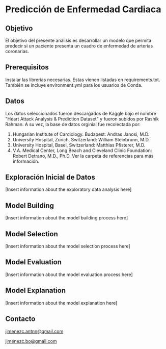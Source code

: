# Predicción de Enfermedad Cardiaca

## Objetivo

El objetivo del presente análisis es desarrollar un modelo que permita predecir si un paciente presenta un cuadro de enfermedad de arterias coronarias.

## Prerequisitos

Instalar las librerias necesarias. Estas vienen listadas en requirements.txt. También se incluye environment.yml para los usuarios de Conda.

## Datos

Los datos seleccionados fueron descargados de Kaggle bajo el nombre "Heart Attack Analysis & Prediction Dataset" y fueron subidos por Rashik Rahman. A su vez, la base de datos orginial fue recolectada por: 
1.	Hungarian Institute of Cardiology. Budapest: Andras Janosi, M.D.
2.	University Hospital, Zurich, Switzerland: William Steinbrunn, M.D.
3.	University Hospital, Basel, Switzerland: Matthias Pfisterer, M.D.
4.	V.A. Medical Center, Long Beach and Cleveland Clinic Foundation: Robert Detrano, M.D., Ph.D.
Ver la carpeta de referencias para más información.

## Exploración Inicial de Datos

[Insert information about the exploratory data analysis here]

## Model Building

[Insert information about the model building process here]

## Model Selection

[Insert information about the model selection process here]

## Model Evaluation

[Insert information about the model evaluation process here]

## Model Explanation

[Insert information about the model explanation here]

## Contacto

jimenezc.antnn@gmail.com

jimenezc.bo@gmail.com 

